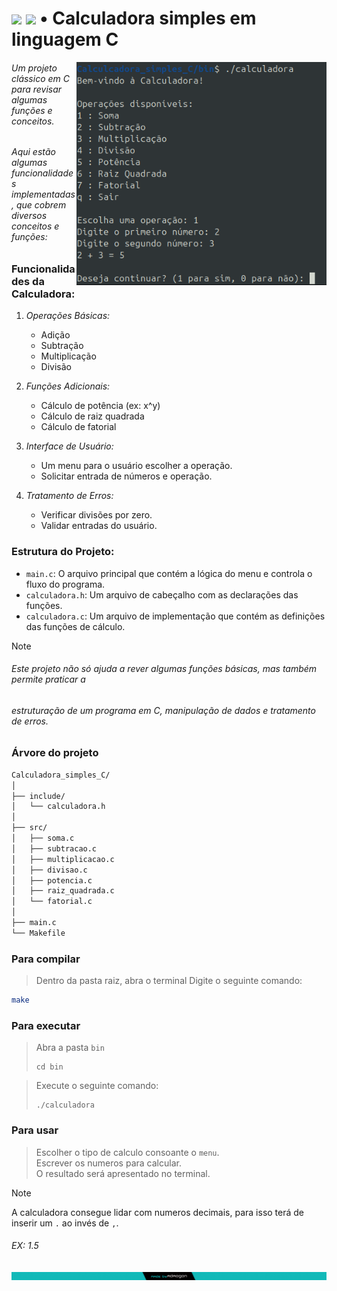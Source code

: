 # <a href="#" style="pointer-events: none;"> <img src="https://img.shields.io/badge/status-finished-success?color=%2312bab9&style=flat-square"/></a> <a href="https://github.com/AdaoG0n" style="pointer-events: none;"> <img src="https://img.shields.io/badge/Follow-me?color=%2312bab9&style=flat-square"/></a> • Calculadora simples em linguagem C

<a href="#" style="pointer-events: none;">
<img align="right" src="https://github.com/AdaoG0n/AdaoG0n/blob/main/assests/calculadorasimplesc.png" width="400"/>
</a>

###### Um projeto clássico em C para revisar algumas funções e conceitos. 
###### Aqui estão algumas funcionalidades implementadas, que cobrem diversos conceitos e funções:

### Funcionalidades da Calculadora:
1. *Operações Básicas:*
   - Adição
   - Subtração
   - Multiplicação
   - Divisão

2. *Funções Adicionais:*
   - Cálculo de potência (ex: x^y)
   - Cálculo de raiz quadrada
   - Cálculo de fatorial

3. *Interface de Usuário:*
   - Um menu para o usuário escolher a operação.
   - Solicitar entrada de números e operação.

4. *Tratamento de Erros:*
   - Verificar divisões por zero.
   - Validar entradas do usuário.

### Estrutura do Projeto:
- `main.c`: O arquivo principal que contém a lógica do menu e controla o fluxo do programa.
- `calculadora.h`: Um arquivo de cabeçalho com as declarações das funções.
- `calculadora.c`: Um arquivo de implementação que contém as definições das funções de cálculo.


>[!Note]
>###### Este projeto não só ajuda a rever algumas funções básicas, mas também permite praticar a
>###### estruturação de um programa em C, manipulação de dados e tratamento de erros.

### Árvore do projeto

```sh
Calculadora_simples_C/
│
├── include/
│   └── calculadora.h
│
├── src/
│   ├── soma.c
│   ├── subtracao.c
│   ├── multiplicacao.c
│   ├── divisao.c
│   ├── potencia.c
│   ├── raiz_quadrada.c
│   └── fatorial.c
│
├── main.c
└── Makefile
```

### Para compilar
> Dentro da pasta raiz, abra o terminal
> Digite o seguinte comando:
```sh
make
```

### Para executar
> Abra a pasta `bin`
>```
>cd bin
>```

> Execute o seguinte comando:
> ```
> ./calculadora
> ```

### Para usar
> Escolher o tipo de calculo consoante o `menu`. <br/>
> Escrever os numeros para calcular. <br/>
> O resultado será apresentado no terminal.

> [!Note]
> A calculadora consegue lidar com numeros decimais, para isso terá de inserir um `.` ao invés de `,`.
> ###### EX: 1.5

![](https://github.com/AdaoG0n/AdaoG0n/blob/main/assests/animated%20gifs/madeby.gif)
